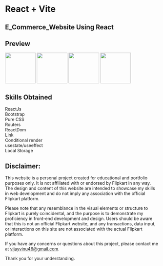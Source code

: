 # React + Vite

## E_Commerce_Website Using React

## Preview
<img src="https://github.com/ViNu-23/flipkart-e-commerce-site-react/assets/59360964/35a636a6-a992-4f8b-a87f-fec7de70c5c8" width="100">
<img src="https://github.com/ViNu-23/flipkart-e-commerce-site-react/assets/59360964/2ba38de6-79d1-4894-ae8f-b99cf43155c0" width="100">
<img src="https://github.com/ViNu-23/flipkart-e-commerce-site-react/assets/59360964/ea2167e1-3fb2-4ea8-bf0c-1c905f5a5409" width="100">
<img src="https://github.com/ViNu-23/flipkart-e-commerce-site-react/assets/59360964/9d3e977b-4d5f-46d9-b28a-9fbee842ee66" width="100">




## Skills Obtained
ReactJs<br>
Bootstrap<br>
Pure CSS<br>
Routers<br>
ReactDom<br>
Link<br>
Conditional render<br>
usestate/useeffect<br>
Local Storage

## Disclaimer:

This website is a personal project created for educational and portfolio purposes only. It is not affiliated with or endorsed by Flipkart in any way. The design and content of this website are intended to showcase my skills in web development and do not imply any association with the official Flipkart platform.</br>

Please note that any resemblance in the visual elements or structure to Flipkart is purely coincidental, and the purpose is to demonstrate my proficiency in front-end development and design. Users should be aware that this is not an official Flipkart website, and any transactions, data input, or interactions on this site are not associated with the actual Flipkart platform.</br>

If you have any concerns or questions about this project, please contact me at vijayvinu46@gmail.com.</br>

Thank you for your understanding.